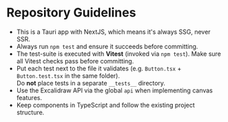 # Repository Guidelines

- This is a Tauri app with NextJS, which means it's always SSG, never SSR.
- Always run `npm test` and ensure it succeeds before committing.
- The test-suite is executed with **Vitest** (invoked via `npm test`). Make sure all
  Vitest checks pass before committing.
- Put each test next to the file it validates (e.g. `Button.tsx` +
  `Button.test.tsx` in the same folder).  
  Do **not** place tests in a separate `__tests__` directory.
- Use the Excalidraw API via the global `api` when implementing canvas features.
- Keep components in TypeScript and follow the existing project structure.
